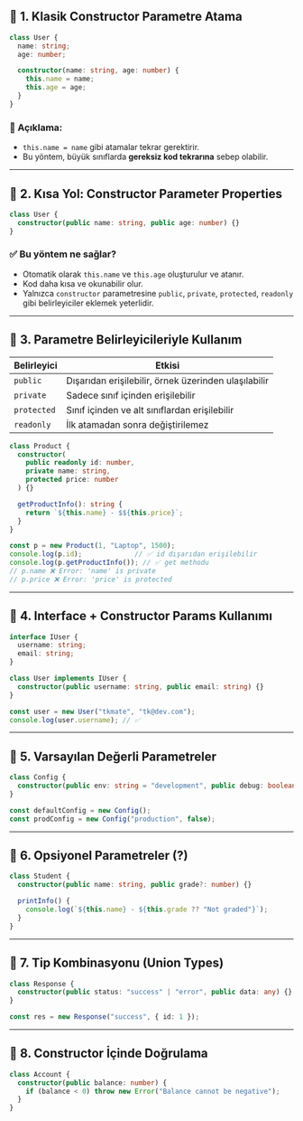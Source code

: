 
## 🔷 1. Klasik Constructor Parametre Atama

```ts
class User {
  name: string;
  age: number;

  constructor(name: string, age: number) {
    this.name = name;
    this.age = age;
  }
}
```

### 🧠 Açıklama:

- `this.name = name` gibi atamalar tekrar gerektirir.
- Bu yöntem, büyük sınıflarda **gereksiz kod tekrarına** sebep olabilir.

---

## 🔷 2. Kısa Yol: Constructor Parameter Properties

```ts
class User {
  constructor(public name: string, public age: number) {}
}
```

### ✅ Bu yöntem ne sağlar?

- Otomatik olarak `this.name` ve `this.age` oluşturulur ve atanır.
- Kod daha kısa ve okunabilir olur.
- Yalnızca `constructor` parametresine `public`, `private`, `protected`, `readonly` gibi belirleyiciler eklemek yeterlidir.

---

## 🔷 3. Parametre Belirleyicileriyle Kullanım

|Belirleyici|Etkisi|
|---|---|
|`public`|Dışarıdan erişilebilir, örnek üzerinden ulaşılabilir|
|`private`|Sadece sınıf içinden erişilebilir|
|`protected`|Sınıf içinden ve alt sınıflardan erişilebilir|
|`readonly`|İlk atamadan sonra değiştirilemez|

```ts
class Product {
  constructor(
    public readonly id: number,
    private name: string,
    protected price: number
  ) {}

  getProductInfo(): string {
    return `${this.name} - $${this.price}`;
  }
}

const p = new Product(1, "Laptop", 1500);
console.log(p.id);             // ✅ id dışarıdan erişilebilir
console.log(p.getProductInfo()); // ✅ get methodu
// p.name ❌ Error: 'name' is private
// p.price ❌ Error: 'price' is protected
```

---

## 🔷 4. Interface + Constructor Params Kullanımı

```ts
interface IUser {
  username: string;
  email: string;
}

class User implements IUser {
  constructor(public username: string, public email: string) {}
}

const user = new User("tkmate", "tk@dev.com");
console.log(user.username); // ✅
```

---

## 🔷 5. Varsayılan Değerli Parametreler

```ts
class Config {
  constructor(public env: string = "development", public debug: boolean = true) {}
}

const defaultConfig = new Config();
const prodConfig = new Config("production", false);
```

---

## 🔷 6. Opsiyonel Parametreler (?)

```ts
class Student {
  constructor(public name: string, public grade?: number) {}

  printInfo() {
    console.log(`${this.name} - ${this.grade ?? "Not graded"}`);
  }
}
```

---

## 🔷 7. Tip Kombinasyonu (Union Types)

```ts
class Response {
  constructor(public status: "success" | "error", public data: any) {}
}

const res = new Response("success", { id: 1 });
```

---

## 🔷 8. Constructor İçinde Doğrulama

```ts
class Account {
  constructor(public balance: number) {
    if (balance < 0) throw new Error("Balance cannot be negative");
  }
}
```
